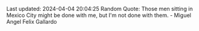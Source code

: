 Last updated: 2024-04-04 20:04:25
Random Quote: Those men sitting in Mexico City might be done with me, but I'm not done with them. - Miguel Angel Felix Gallardo